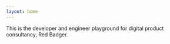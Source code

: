 ```yaml
---
layout: home
---
```


<div class="masthead">
    This is the developer and engineer playground for digital product consultancy, Red Badger.
</div>
